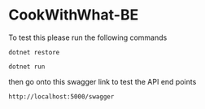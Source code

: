# CookWithWhat-BE

To test this please run the following commands

`dotnet restore`

`dotnet run`

then go onto this swagger link to test the API end points

` http://localhost:5000/swagger `
